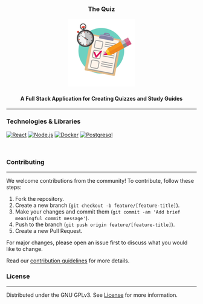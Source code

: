 <div align="center">
  
  <h3>The Quiz</h3>

  <a href="https://github.com/VPYen/TheQuiz">
    <img src="./the-quiz/src/assets/images/test.png" alt="" />
  </a>
  <h4>
    A Full Stack Application for Creating Quizzes and Study Guides
  </h4>
</div>


---
<!-- Technologies & Libraries -->
### Technologies & Libraries
[![React][React.js]][React-url] [![Node.js][Node.js]][Node-url] [![Docker][Docker]][Docker-url] [![Postgresql][Postgresql]][Postgresql-url]

<br/>

<!-- Contributing -->
### Contributing
---

We welcome contributions from the community! To contribute, follow these steps:

1. Fork the repository.
2. Create a new branch (`git checkout -b feature/[feature-title]`).
3. Make your changes and commit them (`git commit -am 'Add brief meaningful commit message'`).
4. Push to the branch (`git push origin feature/[feature-title]`).
5. Create a new Pull Request.

For major changes, please open an issue first to discuss what you would like to change.

Read our [contribution guidelines](./CONTRIBUTING.md) for more details.
<br/>

<!-- LICENSE -->
### License
---

Distributed under the GNU GPLv3. See [License](./LICENSE) for more information.


<!-- MARKDOWN LINKS & IMAGES -->
<!-- https://www.markdownguide.org/basic-syntax/#reference-style-links -->
[React.js]: https://img.shields.io/badge/React-23272f?style=for-the-badge&logo=react
[React-url]: https://reactjs.org/
[Docker]: https://img.shields.io/badge/Docker-23272f?style=for-the-badge&logo=docker
[Docker-url]: https://www.docker.com
[Postgresql]: https://img.shields.io/badge/Postgresql-23272f?style=for-the-badge&logo=postgresql&logoColor=%234f8ec1
[Postgresql-url]: https://www.postgresql.org/
[Node.js]: https://img.shields.io/badge/Node.js-23272f?style=for-the-badge&logo=node.js
[Node-url]: https://nodejs.org